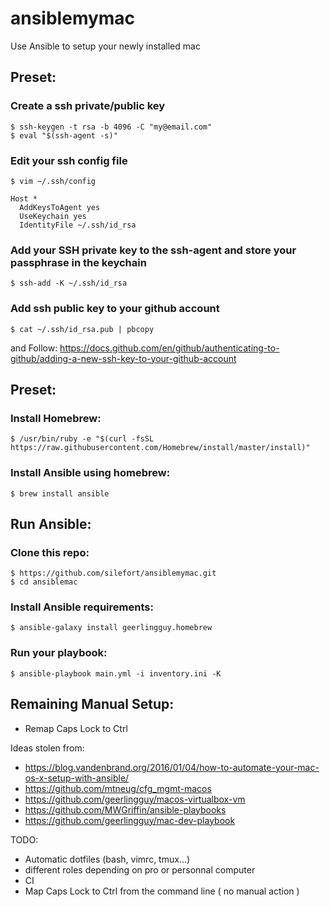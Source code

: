 # ansiblemymac

Use Ansible to setup your newly installed mac

## Preset:

### Create a ssh private/public key

	$ ssh-keygen -t rsa -b 4096 -C "my@email.com"
	$ eval "$(ssh-agent -s)"

### Edit your ssh config file

	$ vim ~/.ssh/config
	
	Host *
  	  AddKeysToAgent yes
  	  UseKeychain yes
  	  IdentityFile ~/.ssh/id_rsa
	  
### Add your SSH private key to the ssh-agent and store your passphrase in the keychain

	$ ssh-add -K ~/.ssh/id_rsa
	
### Add ssh public key to your github account

	$ cat ~/.ssh/id_rsa.pub | pbcopy
	
and Follow: https://docs.github.com/en/github/authenticating-to-github/adding-a-new-ssh-key-to-your-github-account
	
## Preset:

### Install Homebrew:

	$ /usr/bin/ruby -e "$(curl -fsSL https://raw.githubusercontent.com/Homebrew/install/master/install)"	

### Install Ansible using homebrew:

	$ brew install ansible


## Run Ansible:

### Clone this repo:

	$ https://github.com/silefort/ansiblemymac.git 
	$ cd ansiblemac

### Install Ansible requirements:

	$ ansible-galaxy install geerlingguy.homebrew

### Run your playbook:

	$ ansible-playbook main.yml -i inventory.ini -K 

## Remaining Manual Setup:

* Remap Caps Lock to Ctrl


Ideas stolen from:
* https://blog.vandenbrand.org/2016/01/04/how-to-automate-your-mac-os-x-setup-with-ansible/
* https://github.com/mtneug/cfg_mgmt-macos
* https://github.com/geerlingguy/macos-virtualbox-vm
* https://github.com/MWGriffin/ansible-playbooks
* https://github.com/geerlingguy/mac-dev-playbook

TODO:
* Automatic dotfiles (bash, vimrc, tmux...)
* different roles depending on pro or personnal computer
* CI
* Map Caps Lock to Ctrl from the command line ( no manual action )
